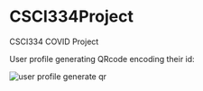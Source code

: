 # CSCI334Project
CSCI334 COVID Project



User profile generating QRcode encoding their id:

![user profile generate qr](https://github.com/iommu/CSCI334Project/blob/main/wiki/user-qr.gif)
